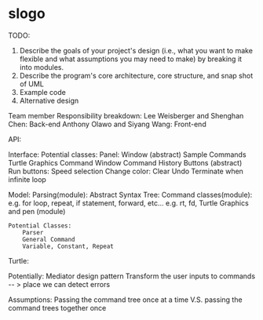 slogo
=====
TODO:
1. Describe the goals of your project's design (i.e., what you want to make flexible and what assumptions you may need to make) by breaking it into modules.
2. Describe the program's core architecture, core structure, and snap shot of UML
3. Example code
4. Alternative design


Team member Responsibility breakdown:
Lee Weisberger and Shenghan Chen: Back-end
Anthony Olawo and Siyang Wang: Front-end

API:

Interface:
	Potential classes:
		Panel:
		Window (abstract)
			Sample Commands
			Turtle Graphics 
Command Window 
Command History
		Buttons (abstract)
			Run buttons: Speed selection
			Change color:
			Clear
			Undo
			Terminate when infinite loop

	
			
Model:
Parsing(module):
Abstract Syntax Tree:
	Command classes(module): 
		e.g. for loop, repeat, if statement, forward, etc…
			e.g. rt, fd, 
	Turtle Graphics and pen (module)

	Potential Classes:
		Parser
		General Command
		Variable, Constant, Repeat 

Turtle:
	

Potentially: 
	Mediator design pattern 
		Transform the user inputs to commands -- > place we can detect errors 

Assumptions:
	Passing the command tree once at a time V.S. passing the command trees together once 



